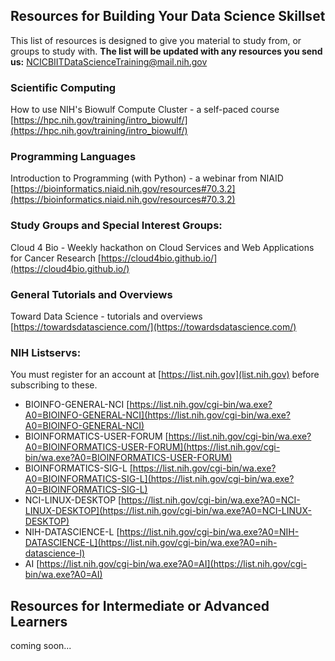 ## Resources for Building Your Data Science Skillset

This list of resources is designed to give you material to study from, or groups to study with.  **The list will be updated with any resources you send us:** NCICBIITDataScienceTraining@mail.nih.gov

### Scientific Computing

How to use NIH's Biowulf Compute Cluster - a self-paced course
[https://hpc.nih.gov/training/intro_biowulf/](https://hpc.nih.gov/training/intro_biowulf/)

### Programming Languages

Introduction to Programming (with Python) - a webinar from NIAID
[https://bioinformatics.niaid.nih.gov/resources#70.3.2](https://bioinformatics.niaid.nih.gov/resources#70.3.2)

### Study Groups and Special Interest Groups:

Cloud 4 Bio - Weekly hackathon on Cloud Services and Web Applications for Cancer Research
[https://cloud4bio.github.io/](https://cloud4bio.github.io/)

### General Tutorials and Overviews

Toward Data Science - tutorials and overviews
[https://towardsdatascience.com/](https://towardsdatascience.com/)

### NIH Listservs:

You must register for an account at [https://list.nih.gov](list.nih.gov) before subscribing to these.

* BIOINFO-GENERAL-NCI [https://list.nih.gov/cgi-bin/wa.exe?A0=BIOINFO-GENERAL-NCI](https://list.nih.gov/cgi-bin/wa.exe?A0=BIOINFO-GENERAL-NCI)
* BIOINFORMATICS-USER-FORUM [https://list.nih.gov/cgi-bin/wa.exe?A0=BIOINFORMATICS-USER-FORUM](https://list.nih.gov/cgi-bin/wa.exe?A0=BIOINFORMATICS-USER-FORUM)
* BIOINFORMATICS-SIG-L [https://list.nih.gov/cgi-bin/wa.exe?A0=BIOINFORMATICS-SIG-L](https://list.nih.gov/cgi-bin/wa.exe?A0=BIOINFORMATICS-SIG-L)
* NCI-LINUX-DESKTOP [https://list.nih.gov/cgi-bin/wa.exe?A0=NCI-LINUX-DESKTOP](https://list.nih.gov/cgi-bin/wa.exe?A0=NCI-LINUX-DESKTOP)
* NIH-DATASCIENCE-L [https://list.nih.gov/cgi-bin/wa.exe?A0=NIH-DATASCIENCE-L](https://list.nih.gov/cgi-bin/wa.exe?A0=nih-datascience-l)
* AI [https://list.nih.gov/cgi-bin/wa.exe?A0=AI](https://list.nih.gov/cgi-bin/wa.exe?A0=AI)

## Resources for Intermediate or Advanced Learners

coming soon...
